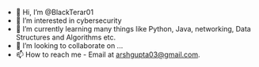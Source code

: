 - 👋 Hi, I’m @BlackTerar01
- 👀 I’m interested in cybersecurity
- 🌱 I’m currently learning many things like Python, Java, networking, Data Structures and Algorithms etc.
- 💞️ I’m looking to collaborate on ...
- 📫 How to reach me - Email at arshgupta03@gmail.com.

<!---
BlackTerar01/BlackTerar01 is a ✨ special ✨ repository because its `README.md` (this file) appears on your GitHub profile.
You can click the Preview link to take a look at your changes.
--->
